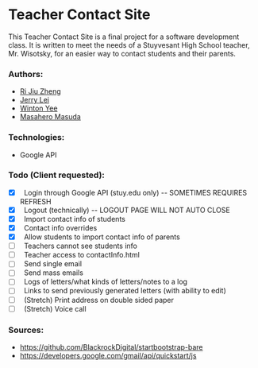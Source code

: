 # Teacher Contact Site
This Teacher Contact Site is a final project for a software development class. It is written to meet the needs of a Stuyvesant High School teacher, Mr. Wisotsky, for an easier way to contact students and their parents.

### Authors:
- [Ri Jiu Zheng](https://github.com/RJZheng1)
- [Jerry Lei](https://github.com/jerrylei98)
- [Winton Yee](https://github.com/blehw)
- [Masahero Masuda](https://github.com/masa13)

### Technologies:
- Google API

### Todo (Client requested):
- [x] &nbsp; Login through Google API (stuy.edu only) -- SOMETIMES REQUIRES REFRESH
- [x] &nbsp; Logout (technically) -- LOGOUT PAGE WILL NOT AUTO CLOSE
- [x] &nbsp; Import contact info of students
- [x] &nbsp; Contact info overrides
- [x] &nbsp; Allow students to import contact info of parents
- [ ] &nbsp; Teachers cannot see students info
- [ ] &nbsp; Teacher access to contactInfo.html
- [ ] &nbsp; Send single email
- [ ] &nbsp; Send mass emails
- [ ] &nbsp; Logs of letters/what kinds of letters/notes to a log
- [ ] &nbsp; Links to send previously generated letters (with ability to edit)
- [ ] &nbsp; (Stretch) Print address on double sided paper
- [ ] &nbsp; (Stretch) Voice call

### Sources:
- https://github.com/BlackrockDigital/startbootstrap-bare
- https://developers.google.com/gmail/api/quickstart/js
